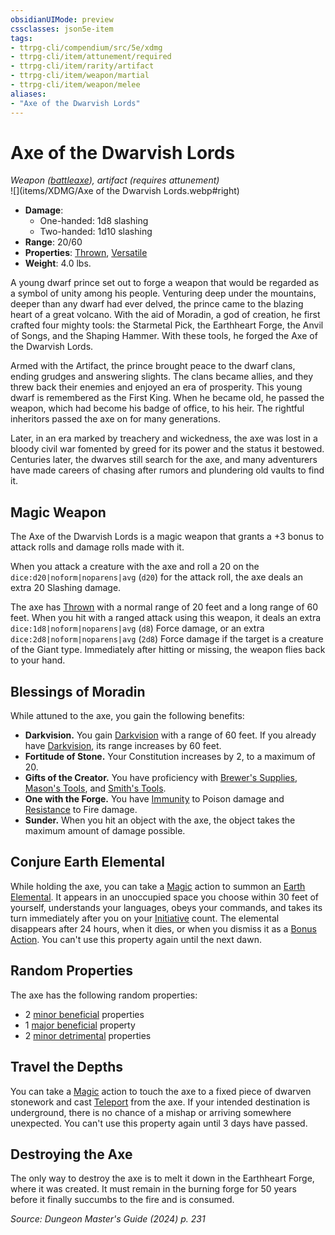 ```yaml
---
obsidianUIMode: preview
cssclasses: json5e-item
tags:
- ttrpg-cli/compendium/src/5e/xdmg
- ttrpg-cli/item/attunement/required
- ttrpg-cli/item/rarity/artifact
- ttrpg-cli/item/weapon/martial
- ttrpg-cli/item/weapon/melee
aliases: 
- "Axe of the Dwarvish Lords"
---
```

# Axe of the Dwarvish Lords
*Weapon ([battleaxe](/3-Mechanics/CLI/items/battleaxe-xphb.md)), artifact (requires attunement)*  
![](items/XDMG/Axe of the Dwarvish Lords.webp#right)

- **Damage**:
  - One-handed: 1d8 slashing
  - Two-handed: 1d10 slashing
- **Range**: 20/60
- **Properties**: [Thrown](/3-Mechanics/CLI/item-properties.md#Thrown), [Versatile](/3-Mechanics/CLI/item-properties.md#Versatile)
- **Weight**: 4.0 lbs.

A young dwarf prince set out to forge a weapon that would be regarded as a symbol of unity among his people. Venturing deep under the mountains, deeper than any dwarf had ever delved, the prince came to the blazing heart of a great volcano. With the aid of Moradin, a god of creation, he first crafted four mighty tools: the Starmetal Pick, the Earthheart Forge, the Anvil of Songs, and the Shaping Hammer. With these tools, he forged the Axe of the Dwarvish Lords.

Armed with the Artifact, the prince brought peace to the dwarf clans, ending grudges and answering slights. The clans became allies, and they threw back their enemies and enjoyed an era of prosperity. This young dwarf is remembered as the First King. When he became old, he passed the weapon, which had become his badge of office, to his heir. The rightful inheritors passed the axe on for many generations.

Later, in an era marked by treachery and wickedness, the axe was lost in a bloody civil war fomented by greed for its power and the status it bestowed. Centuries later, the dwarves still search for the axe, and many adventurers have made careers of chasing after rumors and plundering old vaults to find it.

## Magic Weapon

The Axe of the Dwarvish Lords is a magic weapon that grants a +3 bonus to attack rolls and damage rolls made with it.

When you attack a creature with the axe and roll a 20 on the `dice:d20|noform|noparens|avg` (`d20`) for the attack roll, the axe deals an extra 20 Slashing damage.

The axe has [Thrown](/3-Mechanics/CLI/item-properties.md#Thrown) with a normal range of 20 feet and a long range of 60 feet. When you hit with a ranged attack using this weapon, it deals an extra `dice:1d8|noform|noparens|avg` (`d8`) Force damage, or an extra `dice:2d8|noform|noparens|avg` (`2d8`) Force damage if the target is a creature of the Giant type. Immediately after hitting or missing, the weapon flies back to your hand.

## Blessings of Moradin

While attuned to the axe, you gain the following benefits:

- **Darkvision.** You gain [Darkvision](/3-Mechanics/CLI/senses.md#Darkvision) with a range of 60 feet. If you already have [Darkvision](/3-Mechanics/CLI/senses.md#Darkvision), its range increases by 60 feet.  
- **Fortitude of Stone.** Your Constitution increases by 2, to a maximum of 20.  
- **Gifts of the Creator.** You have proficiency with [Brewer's Supplies](/3-Mechanics/CLI/items/brewers-supplies-xphb.md), [Mason's Tools](/3-Mechanics/CLI/items/masons-tools-xphb.md), and [Smith's Tools](/3-Mechanics/CLI/items/smiths-tools-xphb.md).  
- **One with the Forge.** You have [Immunity](/3-Mechanics/CLI/variant-rules/immunity-xphb.md) to Poison damage and [Resistance](/3-Mechanics/CLI/variant-rules/resistance-xphb.md) to Fire damage.  
- **Sunder.** When you hit an object with the axe, the object takes the maximum amount of damage possible.  

## Conjure Earth Elemental

While holding the axe, you can take a [Magic](/3-Mechanics/CLI/actions.md#Magic) action to summon an [Earth Elemental](/3-Mechanics/CLI/bestiary/elemental/earth-elemental-xmm.md). It appears in an unoccupied space you choose within 30 feet of yourself, understands your languages, obeys your commands, and takes its turn immediately after you on your [Initiative](/3-Mechanics/CLI/variant-rules/initiative-xphb.md) count. The elemental disappears after 24 hours, when it dies, or when you dismiss it as a [Bonus Action](/3-Mechanics/CLI/variant-rules/bonus-action-xphb.md). You can't use this property again until the next dawn.

## Random Properties

The axe has the following random properties:

- 2 [minor beneficial](/3-Mechanics/CLI/tables/artifact-properties-minor-beneficial-properties-xdmg.md) properties  
- 1 [major beneficial](/3-Mechanics/CLI/tables/artifact-properties-major-beneficial-properties-xdmg.md) property  
- 2 [minor detrimental](/3-Mechanics/CLI/tables/artifact-properties-minor-detrimental-properties-xdmg.md) properties  

## Travel the Depths

You can take a [Magic](/3-Mechanics/CLI/actions.md#Magic) action to touch the axe to a fixed piece of dwarven stonework and cast [Teleport](/3-Mechanics/CLI/spells/teleport-xphb.md) from the axe. If your intended destination is underground, there is no chance of a mishap or arriving somewhere unexpected. You can't use this property again until 3 days have passed.

## Destroying the Axe

The only way to destroy the axe is to melt it down in the Earthheart Forge, where it was created. It must remain in the burning forge for 50 years before it finally succumbs to the fire and is consumed.

*Source: Dungeon Master's Guide (2024) p. 231*